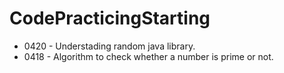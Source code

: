 # CodePracticingStarting

+ 0420 - Understading random java library.
+ 0418 - Algorithm to check whether a number is prime or not.
